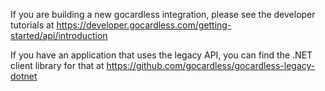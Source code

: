 If you are building a new gocardless integration, please see the developer tutorials at https://developer.gocardless.com/getting-started/api/introduction

If you have an application that uses the legacy API, you can find the .NET client library for that at https://github.com/gocardless/gocardless-legacy-dotnet
